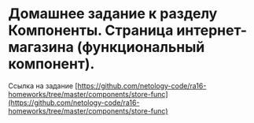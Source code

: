 # Домашнее задание к разделу Компоненты. Страница интернет-магазина (функциональный компонент).

Ссылка на задание [https://github.com/netology-code/ra16-homeworks/tree/master/components/store-func](https://github.com/netology-code/ra16-homeworks/tree/master/components/store-func)
